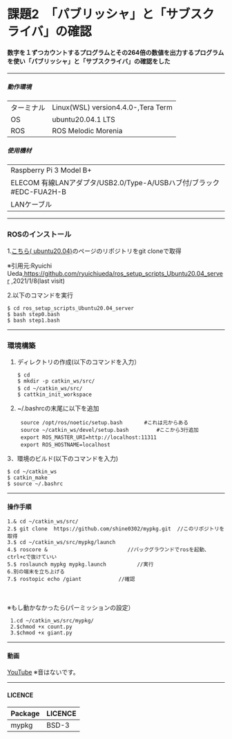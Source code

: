 # 課題2　「パブリッシャ」と「サブスクライバ」の確認

#### 数字を１ずつカウントするプログラムとその264倍の数値を出力するプログラムを使い「パブリッシャ」と「サブスクライバ」の確認をした

	
------------------------
##### 動作環境
|||
|---|---|
|ターミナル|Linux(WSL) version4.4.0-,Tera Term|
|OS |ubuntu20.04.1 LTS|
|ROS|ROS Melodic Morenia|
	
##### 使用機材
||
|---|
|Raspberry Pi 3 Model B+ |
|ELECOM 有線LANアダプタ/USB2.0/Type-A/USBハブ付/ブラック #EDC-FUA2H-B|
|LANケーブル|


------------------------
### ROSのインストール

1.[こちら( ubuntu20.04)](https://github.com/ryuichiueda/ros_setup_scripts_Ubuntu20.04_server)のページのリポジトリをgit cloneで取得  


※引用元:Ryuichi Ueda,https://github.com/ryuichiueda/ros_setup_scripts_Ubuntu20.04_server ,2021/1/8(last visit) 

2.以下のコマンドを実行  
	
	$ cd ros_setup_scripts_Ubuntu20.04_server
	$ bash step0.bash
	$ bash step1.bash

------------------------
### 環境構築

1.  ディレクトリの作成(以下のコマンドを入力） 

		$ cd
		$ mkdir -p catkin_ws/src/
		$ cd ~/catkin_ws/src/　　
		$ cattkin_init_workspace


2. ~/.bashrcの末尾に以下を追加   

		source /opt/ros/noetic/setup.bash       #これは元からある
		source ~/catkin_ws/devel/setup.bash         #ここから3行追加　 
		export ROS_MASTER_URI=http://localhost:11311　　
		export ROS_HOSTNAME=localhost　　

3．環境のビルド(以下のコマンドを入力)

	$ cd ~/catkin_ws
	$ catkin_make
	$ source ~/.bashrc
	
	
-------------------------------------------------	
	


#### 操作手順
	1.& cd ~/catkin_ws/src/                  
	2.$ git clone  https://github.com/shine0302/mypkg.git  //このリポジトリを取得
	3.$ cd ~/catkin_ws/src/mypkg/launch
	4.$ roscore & 　　　　　　　　　　　　　　　//バックグラウンドでrosを起動、ctrl+cで抜けていい
	5.$ roslaunch mypkg mypkg.launch          //実行
	6.別の端末を立ち上げる　
	7.$ rostopic echo /giant            //確認
　　　　　　　　　

※もし動かなかったら(パーミッションの設定）

	 1.cd ~/catkin_ws/src/mypkg/ 
	 2.$chmod +x count.py 
	 3.$chmod +x giant.py 
		
------------------------

#### 動画
[YouTube](https://youtu.be/AbxvaAvc580)
※音はないです。

---------------------------
#### LICENCE
|Package|LICENCE|
|---|---|
|mypkg|BSD-3|
